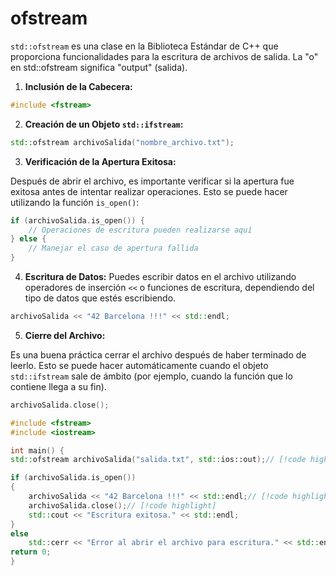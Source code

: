 # ofstream

`std::ofstream` es una clase en la Biblioteca Estándar de C++ que proporciona funcionalidades para la escritura de archivos de salida.
 La "o" en std::ofstream significa "output" (salida).

 1. **Inclusión de la Cabecera:**

```cpp
#include <fstream>
```

2. **Creación de un Objeto `std::ifstream`:**

```cpp
std::ofstream archivoSalida("nombre_archivo.txt");
```

3. **Verificación de la Apertura Exitosa:**

Después de abrir el archivo, es importante verificar si la apertura fue exitosa antes de intentar realizar operaciones. Esto se puede hacer utilizando la función `is_open()`:

```cpp
if (archivoSalida.is_open()) {
    // Operaciones de escritura pueden realizarse aquí
} else {
    // Manejar el caso de apertura fallida
}
```

4. **Escritura de Datos:**
Puedes escribir datos en el archivo utilizando operadores de inserción `<<` o funciones de escritura, dependiendo del tipo de datos que estés escribiendo.
```cpp
archivoSalida << "42 Barcelona !!!" << std::endl;
```
5. **Cierre del Archivo:**

Es una buena práctica cerrar el archivo después de haber terminado de leerlo. Esto se puede hacer automáticamente cuando el objeto `std::ifstream` sale de ámbito (por ejemplo, cuando la función que lo contiene llega a su fin).

```cpp
archivoSalida.close();
```
```cpp
#include <fstream>
#include <iostream>

int main() {
std::ofstream archivoSalida("salida.txt", std::ios::out);// [!code highlight]

if (archivoSalida.is_open()) 
{
	archivoSalida << "42 Barcelona !!!" << std::endl;// [!code highlight]
	archivoSalida.close();// [!code highlight]
	std::cout << "Escritura exitosa." << std::endl;
} 
else 
	std::cerr << "Error al abrir el archivo para escritura." << std::endl;
return 0;
}

```
